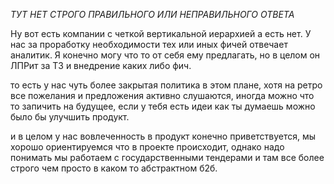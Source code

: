 
*ТУТ НЕТ СТРОГО ПРАВИЛЬНОГО ИЛИ НЕПРАВИЛЬНОГО ОТВЕТА*

Ну вот есть компании с четкой вертикальной иерархией а есть нет. У нас за проработку необходимости тех или иных фичей отвечает аналитик. Я конечно могу что то от себя ему предлагать, но в целом он ЛПРит за ТЗ и внедрение каких либо фич. 

то есть у нас чуть более закрытая политика в этом плане, хотя на ретро все пожелания и предложения активно слушаются, иногда можно что то запичить на будущее, если у тебя есть идеи как ты думаешь можно было бы улучшить продукт.

и в целом у нас вовлеченность в продукт конечно приветствуется, мы хорошо ориентируемся что в проекте происходит, однако надо понимать мы работаем с государственными тендерами и там все более строго чем просто в каком то абстрактном б2б.